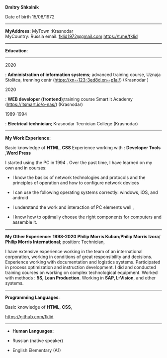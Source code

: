 **Dmitry Shkolnik**



Date of birth  15/08/1972
------------------- ----------------------------

**MyAddress:** 
MyTown :Krasnodar    							
MyCountry: Russia 
email:   fklid1972@gmail.com
https://t.me/fklid
------------------- ----------------------------

**Education**:

----------------------------------------

2020

: **Administration of information systems**;
advanced training course,
 Uznaja Stolitca, trenning centr  (https://xn--123-3ed8d.xn--p1ai/)
 (Krasnodar )


2020

: **WEB developer (frontend)**;training course
Smart it Academy (https://itsmart.io/o-nas/)
 (Krasnodar)
 
 1989-1994

: **Electrical technician**; Krasnodar Tecnician College
 (Krasnodar)
 




----------------------------------------

**My Work Experience:**

Basic knowledge of **HTML**, **CSS**
Experience working with : **Developer Tools** ,**Word Press**

I started using the PC in 1994 . Over the past time, I have learned on my own and in courses:

* I know the basics of network technologies and protocols and the principles of operation and how to configure network devices

* I can use the following operating systems correctly: windows, iOS, and android

* I understand the work and interaction of PC elements well ,
* I know how to optimally choose the right components for computers and assemble it.
----------------------------------------
**My Other Experience:**
 **1998-2020** 
 **Philip Morris Kuban**/**Philip Morris Izora**/ **Philip Morris 
International**;
 position: Technician,
 
I have extensive experience working in the team of an international corporation, working in conditions of great responsibility and decisions. Experience working with documentation and logistics systems. Participated in process optimization and instruction development. I did and conducted training courses on working on complex technological equipment. Worked with methods : **5S, Lean Production.**
Working in **SAP, L-Vision**, and other systems.




----------------------------------------

**Programming Languages**:



Basic knowledge of **HTML**, **CSS**,

 https://github.com/fklid

----------------------------------------

* **Human Languages:**

* Russian (native speaker)

*  English Elementary (A1)

